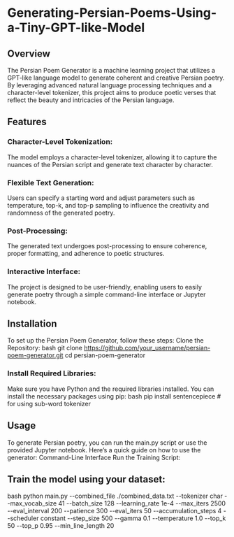 # Generating-Persian-Poems-Using-a-Tiny-GPT-like-Model

## Overview

The Persian Poem Generator is a machine learning project that utilizes a GPT-like language model to generate coherent and creative Persian poetry. By leveraging advanced natural language processing techniques and a character-level tokenizer, this project aims to produce poetic verses that reflect the beauty and intricacies of the Persian language.

## Features

### Character-Level Tokenization: 
The model employs a character-level tokenizer, allowing it to capture the nuances of the Persian script and generate text character by character.

### Flexible Text Generation: 
Users can specify a starting word and adjust parameters such as temperature, top-k, and top-p sampling to influence the creativity and randomness of the generated poetry.

### Post-Processing: 
The generated text undergoes post-processing to ensure coherence, proper formatting, and adherence to poetic structures.

### Interactive Interface: 
The project is designed to be user-friendly, enabling users to easily generate poetry through a simple command-line interface or Jupyter notebook.

## Installation
To set up the Persian Poem Generator, follow these steps:
Clone the Repository:
bash
git clone https://github.com/your_username/persian-poem-generator.git
cd persian-poem-generator

### Install Required Libraries:

Make sure you have Python and the required libraries installed. You can install the necessary packages using pip:
bash
pip install sentencepiece # for using sub-word tokenizer

## Usage

To generate Persian poetry, you can run the main.py script or use the provided Jupyter notebook. Here’s a quick guide on how to use the generator:
Command-Line Interface
Run the Training Script:
## Train the model using your dataset:
bash
python main.py --combined_file ./combined_data.txt --tokenizer char --max_vocab_size 41 --batch_size 128 --learning_rate 1e-4 --max_iters 2500 --eval_interval 200 --patience 300 --eval_iters 50 --accumulation_steps 4 --scheduler constant --step_size 500 --gamma 0.1 --temperature 1.0 --top_k 50 --top_p 0.95 --min_line_length 20
